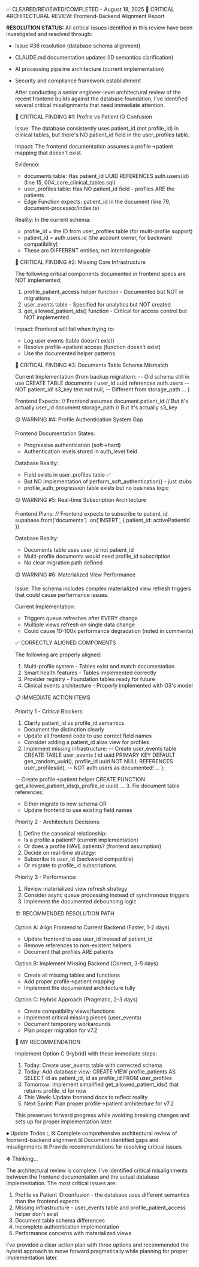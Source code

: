 ✅ CLEARED/REVIEWED/COMPLETED - August 18, 2025
🚨 CRITICAL ARCHITECTURAL REVIEW: Frontend-Backend Alignment Report

**RESOLUTION STATUS:** All critical issues identified in this review have been investigated and resolved through:
- Issue #36 resolution (database schema alignment)  
- CLAUDE.md documentation updates (ID semantics clarification)
- AI processing pipeline architecture (current implementation)
- Security and compliance framework establishment

  After conducting a senior engineer-level architectural review of the recent frontend builds
  against the database foundation, I've identified several critical misalignments that need
  immediate attention.

  🔴 CRITICAL FINDING #1: Profile vs Patient ID Confusion

  Issue: The database consistently uses patient_id (not profile_id) in clinical tables, but
  there's NO patient_id field in the user_profiles table.

  Impact: The frontend documentation assumes a profile→patient mapping that doesn't exist.

  Evidence:
  - documents table: Has patient_id UUID REFERENCES auth.users(id) (line 15,
  004_core_clinical_tables.sql)
  - user_profiles table: Has NO patient_id field - profiles ARE the patients
  - Edge Function expects: patient_id in the document (line 79, document-processor/index.ts)

  Reality: In the current schema:
  - profile_id = the ID from user_profiles table (for multi-profile support)
  - patient_id = auth.users.id (the account owner, for backward compatibility)
  - These are DIFFERENT entities, not interchangeable

  🔴 CRITICAL FINDING #2: Missing Core Infrastructure

  The following critical components documented in frontend specs are NOT implemented:

  1. profile_patient_access helper function - Documented but NOT in migrations
  2. user_events table - Specified for analytics but NOT created
  3. get_allowed_patient_ids() function - Critical for access control but NOT implemented

  Impact: Frontend will fail when trying to:
  - Log user events (table doesn't exist)
  - Resolve profile→patient access (function doesn't exist)
  - Use the documented helper patterns

  🔴 CRITICAL FINDING #3: Documents Table Schema Mismatch

  Current Implementation (from backup migration):
  -- Old schema still in use
  CREATE TABLE documents (
    user_id uuid references auth.users -- NOT patient_id!
    s3_key text not null,              -- Different from storage_path
    ...
  )

  Frontend Expects:
  // Frontend assumes
  document.patient_id // But it's actually user_id
  document.storage_path // But it's actually s3_key

  🟡 WARNING #4: Profile Authentication System Gap

  Frontend Documentation States:
  - Progressive authentication (soft→hard)
  - Authentication levels stored in auth_level field

  Database Reality:
  - Field exists in user_profiles table ✅
  - But NO implementation of perform_soft_authentication() - just stubs
  - profile_auth_progression table exists but no business logic

  🟡 WARNING #5: Real-time Subscription Architecture

  Frontend Plans:
  // Frontend expects to subscribe to patient_id
  supabase.from('documents')
    .on('INSERT', { patient_id: activePatientId })

  Database Reality:
  - Documents table uses user_id not patient_id
  - Multi-profile documents would need profile_id subscription
  - No clear migration path defined

  🟡 WARNING #6: Materialized View Performance

  Issue: The schema includes complex materialized view refresh triggers that could cause
  performance issues.

  Current Implementation:
  - Triggers queue refreshes after EVERY change
  - Multiple views refresh on single data change
  - Could cause 10-100x performance degradation (noted in comments)

  ✅ CORRECTLY ALIGNED COMPONENTS

  The following are properly aligned:
  1. Multi-profile system - Tables exist and match documentation
  2. Smart health features - Tables implemented correctly
  3. Provider registry - Foundation tables ready for future
  4. Clinical events architecture - Properly implemented with O3's model

  📋 IMMEDIATE ACTION ITEMS

  Priority 1 - Critical Blockers:
  1. Clarify patient_id vs profile_id semantics
    - Document the distinction clearly
    - Update all frontend code to use correct field names
    - Consider adding a patient_id alias view for profiles
  2. Implement missing infrastructure:
  -- Create user_events table
  CREATE TABLE user_events (
    id uuid PRIMARY KEY DEFAULT gen_random_uuid(),
    profile_id uuid NOT NULL REFERENCES user_profiles(id),
    -- NOT auth.users as documented!
    ...
  );

  -- Create profile→patient helper
  CREATE FUNCTION get_allowed_patient_ids(p_profile_id uuid)
  ...
  3. Fix document table references:
    - Either migrate to new schema OR
    - Update frontend to use existing field names

  Priority 2 - Architecture Decisions:
  1. Define the canonical relationship:
    - Is a profile a patient? (current implementation)
    - Or does a profile HAVE patients? (frontend assumption)
  2. Decide on real-time strategy:
    - Subscribe to user_id (backward compatible)
    - Or migrate to profile_id subscriptions

  Priority 3 - Performance:
  1. Review materialized view refresh strategy
  2. Consider async queue processing instead of synchronous triggers
  3. Implement the documented debouncing logic

  🏗️ RECOMMENDED RESOLUTION PATH

  Option A: Align Frontend to Current Backend (Faster, 1-2 days)
  - Update frontend to use user_id instead of patient_id
  - Remove references to non-existent helpers
  - Document that profiles ARE patients

  Option B: Implement Missing Backend (Correct, 3-5 days)
  - Create all missing tables and functions
  - Add proper profile→patient mapping
  - Implement the documented architecture fully

  Option C: Hybrid Approach (Pragmatic, 2-3 days)
  - Create compatibility views/functions
  - Implement critical missing pieces (user_events)
  - Document temporary workarounds
  - Plan proper migration for v7.2

  🎯 MY RECOMMENDATION

  Implement Option C (Hybrid) with these immediate steps:

  1. Today: Create user_events table with corrected schema
  2. Today: Add database view: CREATE VIEW profile_patients AS SELECT id as patient_id, id as 
  profile_id FROM user_profiles
  3. Tomorrow: Implement simplified get_allowed_patient_ids() that returns profile_id for now
  4. This Week: Update frontend docs to reflect reality
  5. Next Sprint: Plan proper profile→patient architecture for v7.2

  This preserves forward progress while avoiding breaking changes and sets up for proper
  implementation later.

⏺ Update Todos
  ⎿  ☒ Complete comprehensive architectural review of frontend-backend alignment
     ☒ Document identified gaps and misalignments
     ☒ Provide recommendations for resolving critical issues

✻ Thinking…

  The architectural review is complete. I've identified critical misalignments between the 
  frontend documentation and the actual database implementation. The most critical issues are:

  1. Profile vs Patient ID confusion - the database uses different semantics than the frontend 
  expects
  2. Missing infrastructure - user_events table and profile_patient_access helper don't exist
  3. Document table schema differences
  4. Incomplete authentication implementation 
  5. Performance concerns with materialized views

  I've provided a clear action plan with three options and recommended the hybrid approach to 
  move forward pragmatically while planning for proper implementation later.